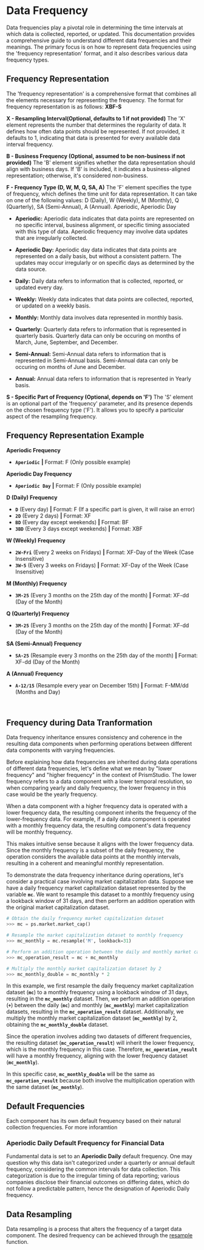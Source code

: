 # Data Frequency
Data frequencies play a pivotal role in determining the time intervals at which data is collected, reported, or updated. This documentation provides a comprehensive guide to understand different data frequencies and their meanings. The primary focus is on how to represent data frequencies using the 'frequency representation' format, and it also describes various data frequency types.
</br>

## Frequency Representation
The 'frequency representation' is a comprehensive format that combines all the elements necessary for representing the frequency. The format for frequency representation is as follows: **XBF-S**

**X - Resampling Interval(Optional, defaults to 1 if not provided)**
The 'X' element represents the number that determines the regularity of data. It defines how often data points should be represented. If not provided, it defaults to 1, indicating that data is presented for every available data interval frequency.

**B - Business Frequency (Optional, assumed to be non-business if not provided)**
The 'B' element signifies whether the data representation should align with business days. If 'B' is included, it indicates a business-aligned representation; otherwise, it's considered non-business.

**F - Frequency Type (D, W, M, Q, SA, A)**
The 'F' element specifies the type of frequency, which defines the time unit for data representation. It can take on one of the following values: D (Daily), W (Weekly), M (Monthly), Q (Quarterly), SA (Semi-Annual), A (Annual). Aperiodic, Aperiodic Day

* **Aperiodic:**  Aperiodic data indicates that data points are represented on no specific interval, business alignment, or specific timing associated with this type of data. Aperiodic frequency may involve data updates that are irregularly collected.

* **Aperiodic Day:** Aperiodic day data indicates that data points are represented on a daily basis, but without a consistent pattern. The updates may occur irregularly or on specific days as determined by the data source.

* **Daily:** Daily data refers to information that is collected, reported, or updated every day.

* **Weekly:** Weekly data indicates that data points are collected, reported, or updated on a weekly basis.

* **Monthly:** Monthly data involves data represented in monthly basis.

* **Quarterly:** Quarterly data refers to information that is represented in quarterly basis. Quarterly data can only be occuring on months of March, June, September, and December.

* **Semi-Annual:** Semi-Annual data refers to information that is represented in Semi-Annual basis. Semi-Annual data can only be occuring on months of June and December.

* **Annual:** Annual data refers to information that is represented in Yearly basis.

 **S - Specific Part of Frequency (Optional, depends on 'F')**
The 'S' element is an optional part of the 'frequency' parameter, and its presence depends on the chosen frequency type ('F'). It allows you to specify a particular aspect of the resampling frequency.
</br>

## Frequency Representation Example

**Aperiodic Frequency**
* **`Aperiodic`** **|** Format: F (Only possible example)

**Aperiodic Day Frequency**
* **`Aperiodic Day`** **|** Format: F (Only possible example)

**D (Daily) Frequency**
* **`D`** (Every day) **|** Format: F (If a specific part is given, it will raise an error)
* **`2D`** (Every 2 days) **|** Format: XF
* **`BD`** (Every day except weekends) **|** Format: BF
* **`3BD`** (Every 3 days except weekends) **|** Format: XBF

**W (Weekly) Frequency**
* **`2W-Fri`** (Every 2 weeks on Fridays) **|** Format: XF-Day of the Week (Case Insensitive)
* **`3W-5`** (Every 3 weeks on Fridays) **|** Format: XF-Day of the Week (Case Insensitive)

**M (Monthly) Frequency**
* **`3M-25`** (Every 3 months on the 25th day of the month) **|** Format: XF-dd (Day of the Month)

**Q (Quarterly) Frequency**
* **`3M-25`** (Every 3 months on the 25th day of the month) **|** Format: XF-dd (Day of the Month)

**SA (Semi-Annual) Frequency**
* **`SA-25`** (Resample every 3 months on the 25th day of the month) **|** Format: XF-dd (Day of the Month)

**A (Annual) Frequency**
* **`A-12/15`** (Resample every year on December 15th) **|** Format: F-MM/dd (Months and Day)
</br>

## Frequency during Data Tranformation
Data frequency inheritance ensures consistency and coherence in the resulting data components when performing operations between different data components with varying frequencies.

Before explaining how data frequencies are inherited during data operations of different data frequencies, let's define what we mean by "lower frequency" and "higher frequency" in the context of PrismStudio. The lower frequency refers to a data component with a lower temporal resolution, so when comparing yearly and daily frequency, the lower frequency in this case would be the yearly frequency.

When a data component with a higher frequency data is operated with a lower frequency data, the resulting component inherits the frequency of the lower-frequency data. For example, if a daily data component is operated with a monthly frequency data, the resulting component's data frequency will be monthly frequency.

This makes intuitive sense because it aligns with the lower frequency data. Since the monthly frequency is a subset of the daily frequency, the operation considers the available data points at the monthly intervals, resulting in a coherent and meaningful monthly representation.

To demonstrate the data frequency inheritance during operations, let's consider a practical case involving market capitalization data. Suppose we have a daily frequency market capitalization dataset represented by the variable **`mc`**. We want to resample this dataset to a monthly frequency using a lookback window of 31 days, and then perform an addition operation with the original market capitalization dataset.

```python
# Obtain the daily frequency market capitalization dataset
>>> mc = ps.market.market_cap()

# Resample the market capitalization dataset to monthly frequency
>>> mc_monthly = mc.resample('M', lookback=31)

# Perform an addition operation between the daily and monthly market capitalization datasets
>>> mc_operation_result = mc + mc_monthly

# Multiply the monthly market capitalization dataset by 2
>>> mc_monthly_double = mc_monthly * 2
```

In this example, we first resample the daily frequency market capitalization dataset (**`mc`**) to a monthly frequency using a lookback window of 31 days, resulting in the **`mc_monthly`** dataset. Then, we perform an addition operation (**`+`**) between the daily (**`mc`**) and monthly (**`mc_monthly`**) market capitalization datasets, resulting in the **`mc_operation_result`** dataset. Additionally, we multiply the monthly market capitalization dataset (**`mc_monthly`**) by 2, obtaining the **`mc_monthly_double`** dataset.

Since the operation involves adding two datasets of different frequencies, the resulting dataset (**`mc_operation_result`**) will inherit the lower frequency, which is the monthly frequency in this case. Therefore, **`mc_operation_result`** will have a monthly frequency, aligning with the lower frequency dataset (**`mc_monthly`**).

In this specific case, **`mc_monthly_double`** will be the same as **`mc_operation_result`** because both involve the multiplication operation with the same dataset (**`mc_monthly`**).
</br>

## Default Frequencies
Each component has its own default frequency based on their natural collection frequencies. For more inforamtion

### Aperiodic Daily Default Frequency for Financial Data
Fundamental data is set to an **Aperiodic Daily** default frequency. One may question why this data isn't categorized under a quarterly or annual default frequency, considering the common intervals for data collection. This categorization is due to the irregular timing of data reporting; various companies disclose their financial outcomes on differing dates, which do not follow a predictable pattern, hence the designation of Aperiodic Daily frequency.
</br>

## Data Resampling
Data resampling is a process that alters the frequency of a target data component. The desired frequency can be achieved through the [resample](<#prismstudio._PrismComponent.resample>) function.

